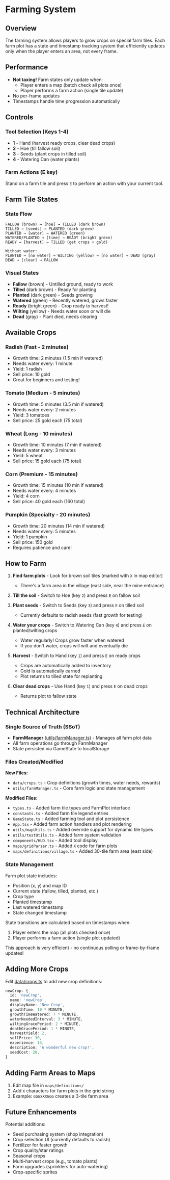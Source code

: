 # Farming System

## Overview

The farming system allows players to grow crops on special farm tiles. Each farm plot has a state and timestamp tracking system that efficiently updates only when the player enters an area, not every frame.

## Performance

- **Not taxing!** Farm states only update when:
  - Player enters a map (batch check all plots once)
  - Player performs a farm action (single tile update)
- No per-frame updates
- Timestamps handle time progression automatically

## Controls

### Tool Selection (Keys 1-4)
- **1** - Hand (harvest ready crops, clear dead crops)
- **2** - Hoe (till fallow soil)
- **3** - Seeds (plant crops in tilled soil)
- **4** - Watering Can (water plants)

### Farm Actions (E key)
Stand on a farm tile and press `E` to perform an action with your current tool.

## Farm Tile States

### State Flow
```
FALLOW (brown) → [hoe] → TILLED (dark brown)
TILLED → [seeds] → PLANTED (dark green)
PLANTED → [water] → WATERED (green)
WATERED/PLANTED → [time] → READY (bright green)
READY → [harvest] → TILLED (get crops + gold)

Without water:
PLANTED → [no water] → WILTING (yellow) → [no water] → DEAD (gray)
DEAD → [clear] → FALLOW
```

### Visual States
- **Fallow** (brown) - Untilled ground, ready to work
- **Tilled** (dark brown) - Ready for planting
- **Planted** (dark green) - Seeds growing
- **Watered** (green) - Recently watered, grows faster
- **Ready** (bright green) - Crop ready to harvest!
- **Wilting** (yellow) - Needs water soon or will die
- **Dead** (gray) - Plant died, needs clearing

## Available Crops

### Radish (Fast - 2 minutes)
- Growth time: 2 minutes (1.5 min if watered)
- Needs water every: 1 minute
- Yield: 1 radish
- Sell price: 10 gold
- Great for beginners and testing!

### Tomato (Medium - 5 minutes)
- Growth time: 5 minutes (3.5 min if watered)
- Needs water every: 2 minutes
- Yield: 3 tomatoes
- Sell price: 25 gold each (75 total)

### Wheat (Long - 10 minutes)
- Growth time: 10 minutes (7 min if watered)
- Needs water every: 3 minutes
- Yield: 5 wheat
- Sell price: 15 gold each (75 total)

### Corn (Premium - 15 minutes)
- Growth time: 15 minutes (10 min if watered)
- Needs water every: 4 minutes
- Yield: 4 corn
- Sell price: 40 gold each (160 total)

### Pumpkin (Specialty - 20 minutes)
- Growth time: 20 minutes (14 min if watered)
- Needs water every: 5 minutes
- Yield: 1 pumpkin
- Sell price: 150 gold
- Requires patience and care!

## How to Farm

1. **Find farm plots** - Look for brown soil tiles (marked with `X` in map editor)
   - There's a farm area in the village (east side, near the mine entrance)

2. **Till the soil** - Switch to Hoe (key `2`) and press `E` on fallow soil

3. **Plant seeds** - Switch to Seeds (key `3`) and press `E` on tilled soil
   - Currently defaults to radish seeds (fast growth for testing)

4. **Water your crops** - Switch to Watering Can (key `4`) and press `E` on planted/wilting crops
   - Water regularly! Crops grow faster when watered
   - If you don't water, crops will wilt and eventually die

5. **Harvest** - Switch to Hand (key `1`) and press `E` on ready crops
   - Crops are automatically added to inventory
   - Gold is automatically earned
   - Plot returns to tilled state for replanting

6. **Clear dead crops** - Use Hand (key `1`) and press `E` on dead crops
   - Returns plot to fallow state

## Technical Architecture

### Single Source of Truth (SSoT)
- **FarmManager** ([utils/farmManager.ts](utils/farmManager.ts)) - Manages all farm plot data
- All farm operations go through FarmManager
- State persisted via GameState to localStorage

### Files Created/Modified

**New Files:**
- `data/crops.ts` - Crop definitions (growth times, water needs, rewards)
- `utils/farmManager.ts` - Core farm logic and state management

**Modified Files:**
- `types.ts` - Added farm tile types and FarmPlot interface
- `constants.ts` - Added farm tile legend entries
- `GameState.ts` - Added farming tool and plot persistence
- `App.tsx` - Added farm action handlers and plot rendering
- `utils/mapUtils.ts` - Added override support for dynamic tile types
- `utils/testUtils.ts` - Added farm system validation
- `components/HUD.tsx` - Added tool display
- `maps/gridParser.ts` - Added `X` code for farm plots
- `maps/definitions/village.ts` - Added 30-tile farm area (east side)

### State Management

Farm plot state includes:
- Position (x, y) and map ID
- Current state (fallow, tilled, planted, etc.)
- Crop type
- Planted timestamp
- Last watered timestamp
- State changed timestamp

State transitions are calculated based on timestamps when:
1. Player enters the map (all plots checked once)
2. Player performs a farm action (single plot updated)

This approach is very efficient - no continuous polling or frame-by-frame updates!

## Adding More Crops

Edit [data/crops.ts](data/crops.ts) to add new crop definitions:

```typescript
newCrop: {
  id: 'newCrop',
  name: 'newCrop',
  displayName: 'New Crop',
  growthTime: 10 * MINUTE,
  growthTimeWatered: 7 * MINUTE,
  waterNeededInterval: 3 * MINUTE,
  wiltingGracePeriod: 2 * MINUTE,
  deathGracePeriod: 1 * MINUTE,
  harvestYield: 2,
  sellPrice: 30,
  experience: 15,
  description: 'A wonderful new crop!',
  seedCost: 20,
}
```

## Adding Farm Areas to Maps

1. Edit map file in `maps/definitions/`
2. Add `X` characters for farm plots in the grid string
3. Example: `GGGXXXGGG` creates a 3-tile farm area

## Future Enhancements

Potential additions:
- Seed purchasing system (shop integration)
- Crop selection UI (currently defaults to radish)
- Fertilizer for faster growth
- Crop quality/star ratings
- Seasonal crops
- Multi-harvest crops (e.g., tomato plants)
- Farm upgrades (sprinklers for auto-watering)
- Crop-specific sprites
